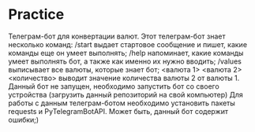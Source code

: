 # Practice
Телеграм-бот для конвертации валют. 
Этот телеграм-бот знает несколько команд:
/start выдает стартовое сообщение и пишет, какие команды еще он умеет выполнять; /help напоминает, какие команды умеет выполнять бот, а также как именно их нужно вводить; /values выписывает все валюты, которые знает бот; <валюта 1> <валюта 2> <количество> выводит значение количества валюты 2 от валюты 1. Данный бот не запущен, необходимо запустить бот со своего устройства (загрузить данный репозиторий на свой компьютер) Для работы с данным телеграм-ботом необходимо установить пакеты requests и PyTelegramBotAPI.
Может быть, данный бот содержит ошибки;)
